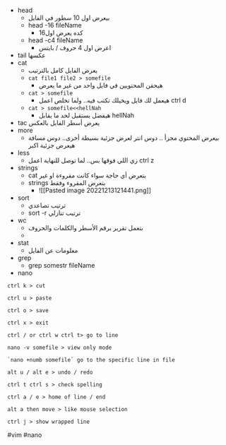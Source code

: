 - head
	- بيعرض اول 10 سطور في الفايل
	- head -16 fileName 
		- كده يعرض اول16
	- head -c4 fileName
		- اعرض اول 4 حروف / بايتس
- tail عكسها
- cat
	- يعرض الفايل كامل بالترتيب
	- `cat file1 file2 > somefile`
		- هيحقن المحتويين في فايل واحد من غير ما يعرض 
	- `cat > somefile`
		- هيعمل لك فايل ويخيلك تكتب فيه.. ولما تخلص اعمل ctrl d
	- `cat > somefile<<hellNah`
		- هيفضل يستقبل لحد ما يقابل hellNah
- tac يعرض أسطر الفايل بالعكس
- more
	- بيعرض المحتوي مجزأ .. دوس انتر لعرض جزئية بسيطة أخرى.. دوس مسافة هيعرض جزئية اكبر
- less
	- زي اللي فوقها بس.. لما توصل للنهاية اعمل ctrl z
- strings
	- cat بتعرض أي حاجة سواء كانت مقروءة او غير
	- strings بتعرض المقروء وفقط
		- ![[Pasted image 20221213121441.png]]
- sort
	- ترتيب تصاعدي
	- sort -r ترتيب تنازلي
- wc
	- بتعمل تقرير برقم الأسطر والكلمات والحروف
	- 
- stat
	- معلومات عن الفايل
- grep
	- grep somestr fileName
- nano
```text
ctrl k > cut

ctrl u > paste

ctrl o > save

ctrl x > exit

ctrl / or ctrl w ctrl t> go to line

nano -v somefile > view only mode

`nano +numb somefile` go to the specific line in file

alt u / alt e > undo / redo

ctrl t ctrl s > check spelling

ctrl a / e > home of line / end

alt a then move > like mouse selection

ctrl j > show wrapped line
```



#vim #nano